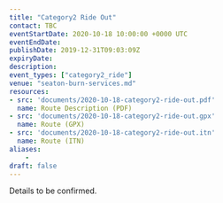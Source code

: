 ```yaml
---
title: "Category2 Ride Out"
contact: TBC
eventStartDate: 2020-10-18 10:00:00 +0000 UTC
eventEndDate:
publishDate: 2019-12-31T09:03:09Z
expiryDate:
description:
event_types: ["category2_ride"] 
venue: "seaton-burn-services.md"
resources:
- src: 'documents/2020-10-18-category2-ride-out.pdf'
  name: Route Description (PDF)
- src: 'documents/2020-10-18-category2-ride-out.gpx'
  name: Route (GPX)
- src: 'documents/2020-10-18-category2-ride-out.itn'
  name: Route (ITN)
aliases:
    - 
draft: false
---
```


Details to be confirmed.